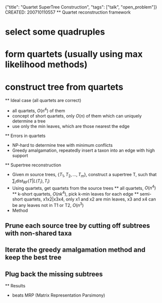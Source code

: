 {"title": "Quartet SuperTree Construction", "tags": ["talk", "open_problem"]}
CREATED: 200710110557
** Quartet reconstruction framework
# select some quadruples
# form quartets (usually using max likelihood methods)
# construct tree from quartets

** Ideal case (all quartets are correct)
 * all quartets, $O(n^4)$ of them
 * concept of short quartets, only $O(n)$ of them which can uniquely determine a tree
 * use only the min leaves, which are those nearest the edge

** Errors in quartets
 * NP-hard to determine tree with minimum conflicts
 * Greedy amalgamation, repeatedly insert a taxon into an edge with high support

** Supertree reconstruction
 * Given $m$ source trees, $\{T_1, T_2, \ldots, T_m\}$, construct a supertree T, such that $\sum_i \mathrm{dist}_{RF}(T|L(T_i), T_i)$
 * Using quartets, get quartets from the source trees
 ** all quartets, $O(n^4)$
 ** k-short quartets, $O(nk^4)$, pick k-min leaves for each edge
 ** semi-short quartets, x1x2|x3x4, only x1 and x2 are min leaves, x3 and x4 can be any leaves not in T1 or T2, $O(n^3)$
 * Method
## Prune each source tree by cutting off subtrees with non-shared taxa
## Iterate the greedy amalgamation method and keep the best tree
## Plug back the missing subtrees

** Results
 * beats MRP (Matrix Representation Parsimony)
